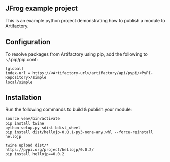 ## JFrog example project

This is an example python project demonstrating how to publish a module to Artifactory.

## Configuration

To resolve packages from Artifactory using pip, add the following to ~/.pip/pip.conf:
```
[global]
index-url = https://<Artifactory-url>/artifactory/api/pypi/<PyPI-Repository>/simple
local/simple
```

## Installation

Run the following commands to build & publish your module:
```
source venv/bin/activate
pip install twine
python setup.py sdist bdist_wheel
pip install dist/hellojp-0.0.1-py3-none-any.whl --force-reinstall
hellojp

twine upload dist/*
https://pypi.org/project/hellojp/0.0.2/
pip install hellojp==0.0.2

```
